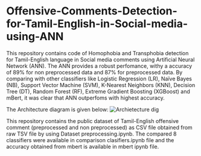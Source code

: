 # Offensive-Comments-Detection-for-Tamil-English-in-Social-media-using-ANN
This repository contains code of Homophobia and Transphobia detection for Tamil-English language in Social media comments using Artificial Neural Network (ANN). The ANN provides a robust perfomance, withy a accuracy of 89% for non preprocessed data and 87% for preprocessed data. By comparing with other classifiers like Logistic Regression (LR), Naïve Bayes (NB), Support Vector Machine (SVM), K-Nearest Neighbors (KNN), Decision Tree (DT), Random Forest (RF), Extreme Gradient Boosting (XGBoost) and mBert, it was clear that ANN outperfoms with highest accuracy. 

The Architecture diagram is given below:
![Archietecture dig](https://github.com/SriramanGanesan/Offensive-Comments-Detection-for-Tamil-English-in-Social-media-using-ANN/assets/149692597/a81d0eb3-0893-48a7-87dd-9f2dfcf42a56)


This repository contains the public dataset of Tamil-English offensive comment (preprocessed and non preprocessed) as CSV file obtained from raw TSV file by using Dataset preprocessing.ipynb. The compared 8 classifiers were available in comparison clasifiers.ipynb file and the accuracy obtained from mbert is available in mbert ipynb file. 
